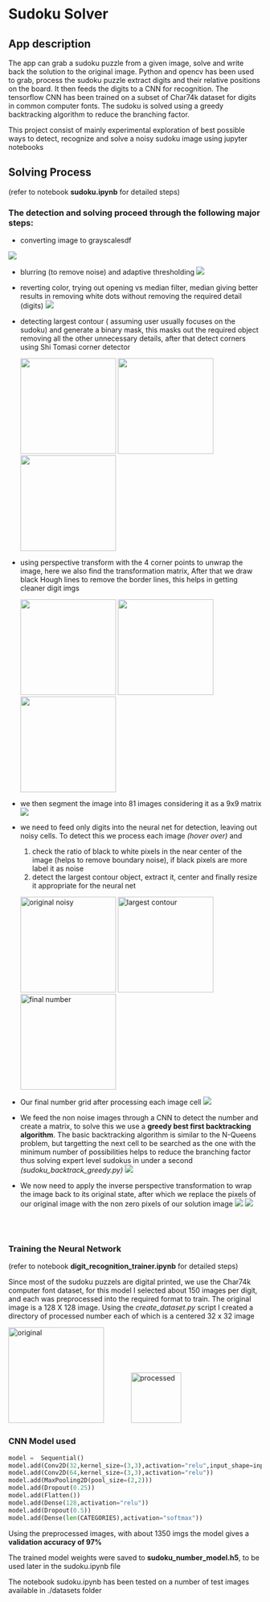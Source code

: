 # Sudoku Solver

## App description
The app can grab a sudoku puzzle from a given image, solve and write back the solution to the original image. Python and opencv has been used to grab, process the sudoku puzzle extract digits and their relative positions on the board. It then feeds the digits to a CNN for recognition. The tensorflow CNN has been trained on a subset of Char74k dataset for digits in common computer fonts. The sudoku is solved using a greedy backtracking algorithm to reduce the branching factor.


This project consist of mainly experimental exploration of best possible ways to detect, recognize and solve a noisy sudoku image using  jupyter notebooks

## Solving Process

(refer to notebook **sudoku.ipynb** for detailed steps)
### The detection and solving proceed through the following major steps:
* converting image to grayscalesdf
<p>
  <img src="./readme_imgs/color_to_gray.PNG">
</p>

* blurring (to remove noise) and adaptive thresholding
  <img src="./readme_imgs/blur_to_threshold.PNG">

* reverting color, trying out opening vs median filter, median giving better results in removing white dots without removing the required detail (digits)
  <img src="./readme_imgs/opened_vs_median.PNG">

* detecting largest contour ( assuming user usually focuses on the sudoku) and generate a binary mask, this masks out the required object removing all the other unnecessary details, after that detect corners using Shi Tomasi corner detector
  <p float="left">
    <img src="./readme_imgs/roi.PNG" height="190">
    <img src="./readme_imgs/roi_img.PNG" height="190">
    <img src="./readme_imgs/corners.PNG" height="190">
  </p>

* using perspective transform with the 4 corner points to unwrap the image, here we also find the transformation matrix, After that we draw black Hough lines to remove the border lines, this helps in getting cleaner digit imgs
  <p float="left">
    <img src="./readme_imgs/corners.PNG" height="190">
    <img src="./readme_imgs/unwraped.PNG" height="190">
    <img src="./readme_imgs/hough_imposed.PNG" height="190">
  </p>

* we then segment the image into 81 images considering it as a 9x9 matrix
  <img src="./readme_imgs/img_grid.PNG">

* we need to feed only digits into the neural net for detection, leaving out noisy cells. To detect this we process each image *(hover over)* and
  
    1. check the ratio of black to white pixels in the near center of the image (helps to remove boundary noise), if black pixels are more label it as noise
    2. detect the largest contour object, extract it, center and finally resize it appropriate for the neural net
   
  <p float="left">
    <img src="./readme_imgs/original_noisy.png" height="190" title="original noisy">
    <img src="./readme_imgs/number_contour.png" height="190" title="largest contour">
    <img src="./readme_imgs/final_number.png" height="190" title="final number">
  </p>

* Our final number grid after processing each image cell
  <img src="./readme_imgs/processed_grid.png">

* We feed the non noise images through a CNN to detect the number and create a matrix, to solve this we use a **greedy best first backtracking algorithm**. The basic backtracking algorithm is similar to the N-Queens problem, but targetting the next cell to be searched as the one with the minimum number of possibilities helps to reduce the branching factor thus solving expert level sudokus in under a second *(sudoku_backtrack_greedy.py)*
  <img src="./readme_imgs/solved.png">

* We now need to apply the inverse perspective transformation to wrap the image back to its original state, after which we replace the pixels of our original image with the non zero pixels of our solution image
  <img src="./readme_imgs/output_transformed.png">
  <img src="./readme_imgs/final_solved.png">


<br><br>
### Training the Neural Network 
(refer to notebook **digit_recognition_trainer.ipynb** for detailed steps)

Since most of the sudoku puzzels are digital printed, we use the Char74k computer font dataset, for this model I selected about 150 images per digit, and each was preprocessed into the required format to train. The original image is a 128 X 128 image. Using the *create_dataset.py* script I created a directory of processed number each of which is a centered 32 x 32 image

<p float="left">
    <img src="./readme_imgs/img2.png" height="190" style="margin-right:50px" title="original">
    <img src="./readme_imgs/img2_processed.png" height="100" title="processed">
  </p>

### CNN Model used
```python
model =  Sequential()
model.add(Conv2D(32,kernel_size=(3,3),activation="relu",input_shape=input_shape))
model.add(Conv2D(64,kernel_size=(3,3),activation="relu"))
model.add(MaxPooling2D(pool_size=(2,2)))
model.add(Dropout(0.25))
model.add(Flatten())
model.add(Dense(128,activation="relu"))
model.add(Dropout(0.5))
model.add(Dense(len(CATEGORIES),activation="softmax"))
```
Using the preprocessed images, with about 1350 imgs the model gives a **validation accuracy of 97%**

The trained model weights were saved to **sudoku_number_model.h5**, to be used later in the sudoku.ipynb file

The notebook sudoku.ipynb has been tested on a number of test images available in ./datasets folder


